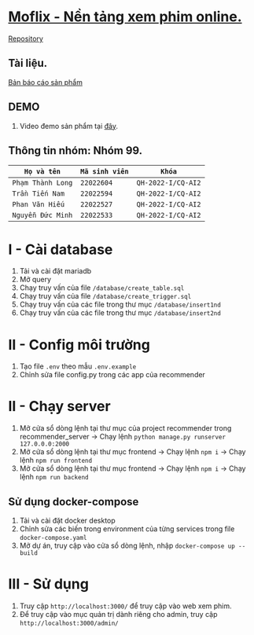 # [Moflix - Nền tảng xem phim online.](https://github.com/longluv1605/Moflix)
[Repository](https://github.com/longluv1605/Moflix)

## Tài liệu.
[Bản báo cáo sản phẩm](https://github.com/longluv1605/Moflix/blob/main/B%C3%A1o%20c%C3%A1o.pdf)

## DEMO
1. Video đemo sản phẩm tại [đây](https://youtu.be/Mqgsmuj0PNk?si=t6pUTKKYlrAq9J65).

## Thông tin nhóm: Nhóm 99.

| `Họ và tên`       | `Mã sinh viên` | `Khóa`             |
| ----------------- | -------------- | ------------------ |
| `Phạm Thành Long` | `22022604`     | `QH-2022-I/CQ-AI2` |
| `Trần Tiến Nam`   | `22022594`     | `QH-2022-I/CQ-AI2` |
| `Phan Văn Hiếu`   | `22022527`     | `QH-2022-I/CQ-AI2` |
| `Nguyễn Đức Minh` | `22022533`     | `QH-2022-I/CQ-AI2` |

# I - Cài database

1. Tải và cài đặt mariadb
2. Mở query
3. Chạy truy vấn của file `/database/create_table.sql`
4. Chạy truy vấn của file `/database/create_trigger.sql`
5. Chạy truy vấn của các file trong thư mục `/database/insert1nd`
6. Chạy truy vấn của các file trong thư mục `/database/insert2nd`

# II - Config môi trường

1. Tạo file `.env` theo mẫu `.env.example`
2. Chỉnh sửa file config.py trong các app của recommender

# II - Chạy server

1. Mở cửa sổ dòng lệnh tại thư mục của project recommender trong recommender_server
   -> Chạy lệnh `python manage.py runserver 127.0.0.0:2000`
2. Mở cửa sổ dòng lệnh tại thư mục frontend
   -> Chạy lệnh `npm i`
   -> Chạy lệnh `npm run frontend`
3. Mở cửa sổ dòng lệnh tại thư mục frontend
   -> Chạy lệnh `npm i`
   -> Chạy lệnh `npm run backend`

## Sử dụng docker-compose
1. Tải và cài đặt docker desktop
2. Chỉnh sửa các biến trong environment của từng services trong file `docker-compose.yaml`
3. Mở dự án, truy cập vào cửa sổ dòng lệnh, nhập `docker-compose up --build`

# III - Sử dụng
1. Truy cập `http://localhost:3000/` để truy cập vào web xem phim.
2. Để truy cập vào mục quản trị dành riêng cho admin, truy cập `http://localhost:3000/admin/`
